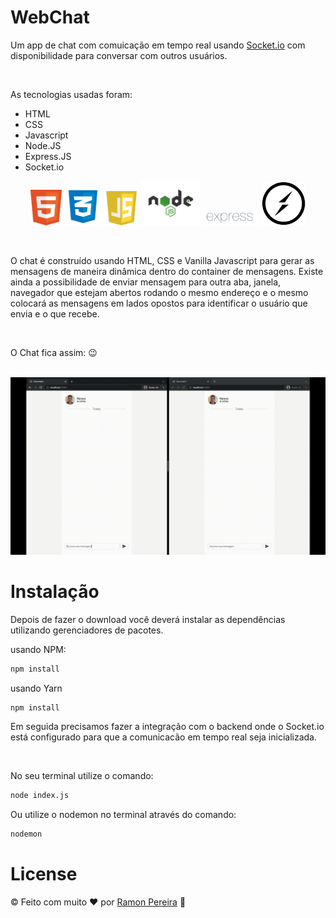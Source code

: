 # WebChat

Um app de chat com comuicação em tempo real usando [Socket.io](https://socket.io/) com disponibilidade para conversar com outros usuários.

<p>&nbsp;</p>

As tecnologias usadas foram:

- HTML
- CSS
- Javascript
- Node.JS
- Express.JS
- Socket.io
<p align="center" justify-content="center">
<img src="./public/assets/html5.png" width="50">
<img src="./public/assets/css.png" width="60"/>
<img src="./public/assets/javascript.png" width="56"/>
<img src="./public/assets/nodejs.png" width="95"/>
<img src="./public/assets/Expressjs.png" width="90" margin-bottom="10px"/>
<img src="./public/assets/socket-io.svg" width="70"/>
</p>




<p>&nbsp;</p>

O chat é construído usando HTML, CSS e Vanilla Javascript para gerar as mensagens de maneira dinâmica dentro do container de mensagens. Existe ainda a possibilidade de enviar mensagem para outra aba, janela, navegador que estejam abertos rodando o mesmo endereço e o mesmo colocará as mensagens em lados opostos para identificar o usuário que envia e o que recebe.

<p>&nbsp;</p>

O Chat fica assim: 😉 

<br/>

<img src="./public/assets/Gif.gif"/>

<br/>

# Instalação

Depois de fazer o download você deverá instalar as dependências utilizando gerenciadores de pacotes. 

usando NPM: 

```sh
npm install
```
usando Yarn
```sh
npm install
```

Em seguida precisamos fazer a integração com o backend onde o Socket.io está configurado para que a comunicacão em tempo real seja inicializada.

<br/>

No seu terminal utilize o comando:

```sh
node index.js
```

Ou utilize o nodemon no terminal através do comando:

```sh
nodemon
```

# License
© Feito com muito &#10084; por [Ramon Pereira](https://www.linkedin.com/in/ramon-pereira88/) 🤝












